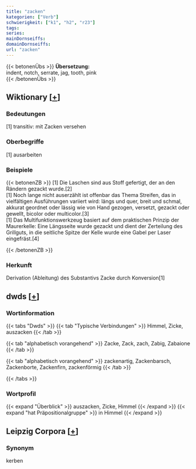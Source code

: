 ```yaml
---
title: "zacken"
kategorien: ["Verb"]
schwierigkeit: ["k1", "h2", "r23"]
tags:
series:
mainDornseiffs:
domainDornseiffs:
url: "zacken"
---
```


{{< betonenÜbs >}}
**Übersetzung:**  
indent, notch, serrate, jag, tooth, pink  
{{< /betonenÜbs >}}

## Wiktionary [[+](https://de.wiktionary.org/wiki/zacken)]

### Bedeutungen
[1] transitiv: mit Zacken versehen  

### Oberbegriffe
[1] ausarbeiten  

### Beispiele
{{< betonenZB >}}
[1] Die Laschen sind aus Stoff gefertigt, der an den Rändern gezackt wurde.[2]  
[1] Noch lange nicht auserzählt ist offenbar das Thema Streifen, das in vielfältigen Ausführungen variiert wird: längs und quer, breit und schmal, akkurat geordnet oder lässig wie von Hand gezogen, versetzt, gezackt oder gewellt, bicolor oder multicolor.[3]  
[1] Das Multifunktionswerkzeug basiert auf dem praktischen Prinzip der Maurerkelle: Eine Längsseite wurde gezackt und dient der Zerteilung des Grillguts, in die seitliche Spitze der Kelle wurde eine Gabel per Laser eingefräst.[4]  

{{< /betonenZB >}}
### Herkunft
Derivation (Ableitung) des Substantivs Zacke durch Konversion[1]  



## dwds [[+](https://www.dwds.de/wb/zacken)]

### Wortinformation
{{< tabs "Dwds" >}}
{{< tab "Typische Verbindungen" >}}
Himmel, Zicke, auszacken
{{< /tab >}}

{{< tab "alphabetisch vorangehend" >}}
Zacke, Zack, zach, Zabig, Zabaione
{{< /tab >}}

{{< tab "alphabetisch vorangehend" >}}
zackenartig, Zackenbarsch, Zackenborte, Zackenfirn, zackenförmig
{{< /tab >}}

{{< /tabs >}}

### Wortprofil
{{< expand "Überblick" >}} auszacken, Zicke, Himmel {{< /expand >}}
{{< expand "hat Präpositionalgruppe" >}} in Himmel {{< /expand >}}

## Leipzig Corpora [[+](https://corpora.uni-leipzig.de/en/res?word=zacken&corpusId=deu_newscrawl-public_2018)]


### Synonym
kerben

